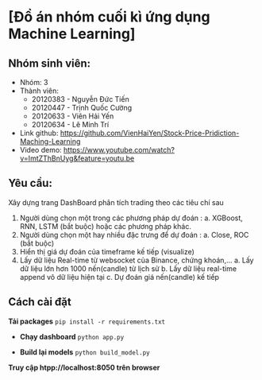 # [Đồ án nhóm cuối kì ứng dụng Machine Learning]

## Nhóm sinh viên:

- Nhóm: 3
- Thành viên: 
    - 20120383 - Nguyễn Đức Tiến
    - 20120447 - Trịnh Quốc Cường
    - 20120633 - Viên Hải Yến
    - 20120634 - Lê Minh Trí
- Link github: https://github.com/VienHaiYen/Stock-Price-Pridiction-Maching-Learning
- Video demo: https://www.youtube.com/watch?v=ImtZThBnUyg&feature=youtu.be

## Yêu cầu:

Xây dựng trang DashBoard phân tích trading theo các tiêu chí sau
1) Người dùng chọn một trong các phương pháp dự đoán :
a. XGBoost, RNN, LSTM (bắt buộc) hoặc các phương pháp khác.
2) Người dùng chọn một hay nhiều đặc trưng để dự đoán :
a. Close, ROC (bắt buộc)
3) Hiển thị giá dự đoán của timeframe kế tiếp (visualize)
4) Lấy dữ liệu Real-time từ websocket của Binance, chứng khoán,...
a. Lấy dữ liệu lớn hơn 1000 nến(candle) từ lịch sử
b. Lấy dữ liệu real-time append vô dữ liệu hiện tại
c. Dự đoán giá nến(candle) kế tiếp

## Cách cài đặt

**Tải packages**
`pip install -r requirements.txt`

- **Chạy dashboard**
`python app.py`

- **Build lại models**
`python build_model.py`

**Truy cập htpp://localhost:8050 trên browser**